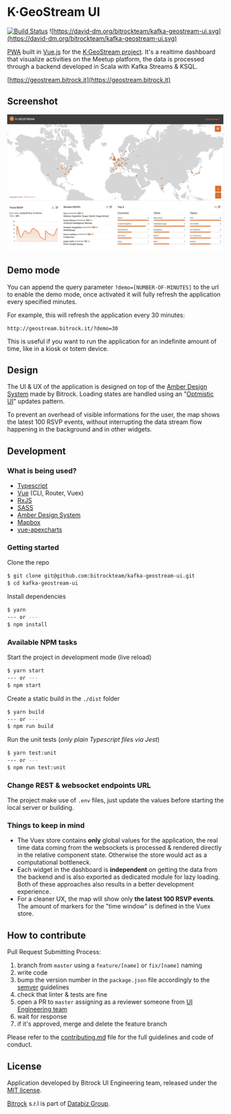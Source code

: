 # K·GeoStream UI
[![Build Status](https://iproject-jenkins.reactive-labs.io/buildStatus/icon?job=kafka-geostream-ui%2Fmaster)](https://iproject-jenkins.reactive-labs.io/view/Kafka%20Geostream/job/kafka-geostream-ui/job/master/)
![https://david-dm.org/bitrockteam/kafka-geostream-ui.svg](https://david-dm.org/bitrockteam/kafka-geostream-ui.svg)


[PWA](https://developers.google.com/web/progressive-web-apps/) built in [Vue.js](https://vuejs.org/) for the [K·GeoStream project](https://github.com/search?q=topic%3Akafka-geostream+org%3Abitrockteam&type=Repositories). It's a realtime dashboard that visualize activities on the Meetup platform, the data is processed through a backend developed in Scala with Kafka Streams & KSQL.

[https://geostream.bitrock.it](https://geostream.bitrock.it)

## Screenshot
![K·Geostream UI screenshot](public/img/kgs.png)

## Demo mode
You can append the query parameter `?demo=[NUMBER-OF-MINUTES]` to the url to enable the demo mode, once activated it will fully refresh the application every specified minutes.

For example, this will refresh the application every 30 minutes:

```
http://geostream.bitrock.it/?demo=30
```

This is useful if you want to run the application for an indefinite amount of time, like in a kiosk or totem device.

## Design
The UI & UX of the application is designed on top of the [Amber Design System](https://amber.bitrock.it/) made by Bitrock. Loading states are handled using an "[Optmistic UI](https://uxplanet.org/optimistic-1000-34d9eefe4c05)" updates pattern.

To prevent an overhead of visible informations for the user, the map shows the latest 100 RSVP events, without interrupting the data stream flow happening in the background and in other widgets.

## Development

### What is being used?
* [Typescript](https://www.typescriptlang.org/)
* [Vue](https://vuejs.org/) (CLI, Router, Vuex)
* [RxJS](https://rxjs.dev/)
* [SASS](https://sass-lang.com/)
* [Amber Design System](https://amber.bitrock.it/)
* [Mapbox](https://www.mapbox.com/)
* [vue-apexcharts](https://apexcharts.com/vue-chart-demos)

### Getting started
Clone the repo
```bash
$ git clone git@github.com:bitrockteam/kafka-geostream-ui.git
$ cd kafka-geostream-ui
```

Install dependencies
```bash
$ yarn
--- or ---
$ npm install
```

### Available NPM tasks
Start the project in development mode (live reload)
```bash
$ yarn start
--- or ---
$ npm start
```

Create a static build in the `./dist` folder
```bash
$ yarn build
--- or ---
$ npm run build
```

Run the unit tests (*only plain Typescript files via Jest*)
```bash
$ yarn test:unit
--- or ---
$ npm run test:unit
```

### Change REST & websocket endpoints URL
The project make use of `.env` files, just update the values before starting the local server or building.

### Things to keep in mind
* The Vuex store contains **only** global values for the application, the real time data coming from the websockets is processed & rendered directly in the relative component state. Otherwise the store would act as a computational bottleneck.
* Each widget in the dashboard is **independent** on getting the data from the backend and is also exported as dedicated module for lazy loading. Both of these approaches also results in a better development experience.
* For a cleaner UX, the map will show only **the latest 100 RSVP events**. The amount of markers for the "time window" is defined in the Vuex store.

## How to contribute
Pull Request Submitting Process:
1. branch from `master` using a `feature/[name]` or `fix/[name]` naming
2. write code
3. bump the version number in the `package.json` file accordingly to the [semver](https://semver.org/) guidelines
4. check that linter & tests are fine
5. open a PR to `master` assigning as a reviewer someone from [UI Engineering team](https://github.com/orgs/bitrockteam/teams/ui-engineering/members)
6. wait for response
7. if it's approved, merge and delete the feature branch

Please refer to the [contributing.md](contributing.md) file for the full guidelines and code of conduct.

<!-- ## Next steps
* Development environment & branch
* settings page/modal (activate demo mode & set event window from UI)
* code highlightning in the KSQL queries related to the widgets
* time travel events (with backend support) -->

## License
Application developed by Bitrock UI Engineering team, released under the [MIT license](LICENSE).

[Bitrock](https://bitrock.it/) s.r.l is part of [Databiz Group](https://databiz.it/).
